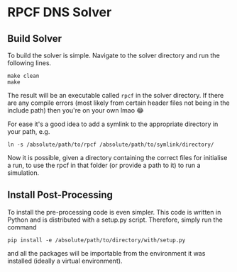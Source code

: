 # RPCF DNS Solver

## Build Solver
To build the solver is simple. Navigate to the solver directory and run the following lines.

```
make clean
make
```

The result will be an executable called `rpcf` in the solver directory. If there are any compile errors (most likely from certain header files not being in
the include path) then you're on your own lmao :joy:

For ease it's a good idea to add a symlink to the appropriate directory in your path, e.g.

```
ln -s /absolute/path/to/rpcf /absolute/path/to/symlink/directory/
```

Now it is possible, given a directory containing the correct files for initialise a run, to use the rpcf in that folder (or provide a path to it) to run a
simulation.

## Install Post-Processing
To install the pre-processing code is even simpler. This code is written in Python and is distributed with a setup.py script. Therefore, simply run the
command

```
pip install -e /absolute/path/to/directory/with/setup.py
```

and all the packages will be importable from the environment it was installed (ideally a virtual environment).
